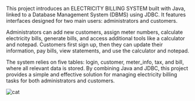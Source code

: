 This project introduces an ELECTRICITY BILLING SYSTEM built with Java, linked to a Database Management System (DBMS) using JDBC. It features interfaces designed for two main users: administrators and customers. 

Administrators can add new customers, assign meter numbers, calculate electricity bills, generate bills, and access additional tools like a calculator and notepad. Customers first sign up, then they can update their information, pay bills, view statements, and use the calculator and notepad. 

The system relies on five tables: login, customer, meter_info, tax, and bill, where all relevant data is stored. By combining Java and JDBC, this project provides a simple and effective solution for managing electricity billing tasks for both administrators and customers.

![cat](https://github.com/user-attachments/assets/bb337172-818d-4bc0-929a-58cc981e4dde)
